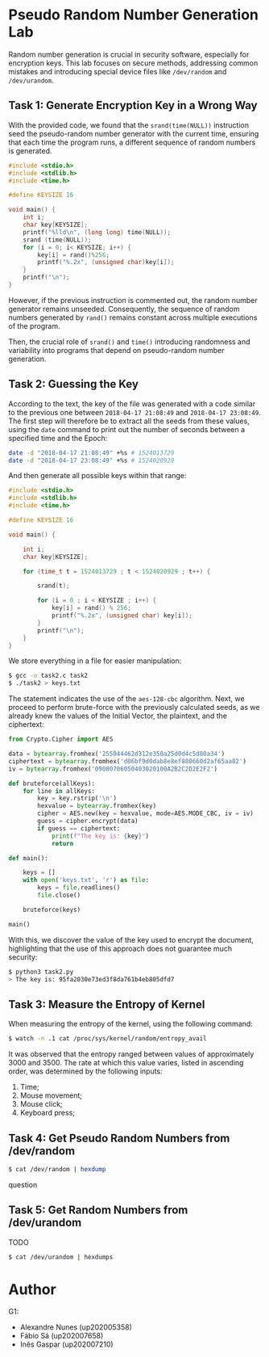 # Pseudo Random Number Generation Lab

Random number generation is crucial in security software, especially for encryption keys. This lab focuses on secure methods, addressing common mistakes and introducing special device files like `/dev/random` and `/dev/urandom`.

## Task 1: Generate Encryption Key in a Wrong Way

With the provided code, we found that the `srand(time(NULL))` instruction seed the pseudo-random number generator with the current time, ensuring that each time the program runs, a different sequence of random numbers is generated.

```c
#include <stdio.h>
#include <stdlib.h>
#include <time.h>

#define KEYSIZE 16

void main() {
    int i;
    char key[KEYSIZE];
    printf("%lld\n", (long long) time(NULL));
    srand (time(NULL));
    for (i = 0; i< KEYSIZE; i++) {
        key[i] = rand()%256;
        printf("%.2x", (unsigned char)key[i]);
    }
    printf("\n");
}
```

However, if the previous instruction is commented out, the random number generator remains unseeded. Consequently, the sequence of random numbers generated by `rand()` remains constant across multiple executions of the program.

Then, the crucial role of `srand()` and `time()` introducing randomness and variability into programs that depend on pseudo-random number generation.

## Task 2: Guessing the Key

According to the text, the key of the file was generated with a code similar to the previous one between `2018-04-17 21:08:49` and `2018-04-17 23:08:49`. The first step will therefore be to extract all the seeds from these values, using the `date` command to print out the number of seconds between a specified time and the Epoch:

```bash
date -d "2018-04-17 21:08:49" +%s # 1524013729
date -d "2018-04-17 23:08:49" +%s # 1524020929
```

And then generate all possible keys within that range:

```c
#include <stdio.h>
#include <stdlib.h>
#include <time.h>

#define KEYSIZE 16

void main() {

    int i;
    char key[KEYSIZE];

    for (time_t t = 1524013729 ; t < 1524020929 ; t++) {

        srand(t);

        for (i = 0 ; i < KEYSIZE ; i++) {
            key[i] = rand() % 256;
            printf("%.2x", (unsigned char) key[i]);
        }
        printf("\n");
    }
}
```

We store everything in a file for easier manipulation:

```bash
$ gcc -o task2.c task2
$ ./task2 > keys.txt
```

The statement indicates the use of the `aes-128-cbc` algorithm. Next, we proceed to perform brute-force with the previously calculated seeds, as we already knew the values of the Initial Vector, the plaintext, and the ciphertext:

```python
from Crypto.Cipher import AES

data = bytearray.fromhex('255044462d312e350a25d0d4c5d80a34')
ciphertext = bytearray.fromhex('d06bf9d0dab8e8ef880660d2af65aa82')
iv = bytearray.fromhex('09080706050403020100A2B2C2D2E2F2')

def bruteforce(allKeys):
    for line in allKeys:
        key = key.rstrip('\n')
        hexvalue = bytearray.fromhex(key)
        cipher = AES.new(key = hexvalue, mode=AES.MODE_CBC, iv = iv)
        guess = cipher.encrypt(data)
        if guess == ciphertext:
            print(f"The key is: {key}")
            return

def main():

    keys = []
    with open('keys.txt', 'r') as file:
        keys = file.readlines()
        file.close()

    bruteforce(keys)

main()
```

With this, we discover the value of the key used to encrypt the document, highlighting that the use of this approach does not guarantee much security:

```bash
$ python3 task2.py
> The key is: 95fa2030e73ed3f8da761b4eb805dfd7
```

## Task 3: Measure the Entropy of Kernel

When measuring the entropy of the kernel, using the following command:

```bash
$ watch -n .1 cat /proc/sys/kernel/random/entropy_avail
```

It was observed that the entropy ranged between values of approximately 3000 and 3500. The rate at which this value varies, listed in ascending order, was determined by the following inputs:

1. Time;
2. Mouse movement;
3. Mouse click;
4. Keyboard press;

## Task 4: Get Pseudo Random Numbers from /dev/random

```bash
$ cat /dev/random | hexdump
```

question

## Task 5: Get Random Numbers from /dev/urandom

TODO

```bash
$ cat /dev/urandom | hexdumps
```

# Author

G1:

- Alexandre Nunes (up202005358)
- Fábio Sá (up202007658)
- Inês Gaspar (up202007210)